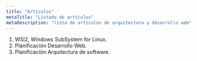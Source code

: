 ```yaml
---
title: "Artículos"
metaTitle: "Listado de artículos"
metaDescription: "lista de artículos de arquitectura y desarrollo web"
---
```


1. WSl2, Windows SubSystem for Linux.
2. Planificación Desarrollo Web.
3. Planificación Arquitectura de software.